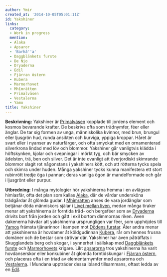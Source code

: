 ```yaml
---
author: Ymir
created_at: '2014-10-05T05:01:11Z'
id: Yakshiner
links:
  category:
  - Work in progress
  mention:
  - Alaka
  - Apsaror
  - 'Barhâ''a'
  - Daggblänkets furste
  - De Nio
  - Dryaderna
  - Edil
  - Fjärran östern
  - Kubera
  - Marmorhovet
  - Mhîmrätten
  - Primalväsen
  - Vestalerna
  - Yamo
title: Yakshiner
---
```


**Beskrivning:** Yakshiner är [Primalväsen] kopplade till jordens element och kosmos bevarande
krafter. De beskrivs ofta som trädnymfer, féer eller änglar. De tar sig formen av unga, människolika
kvinnor, med brun, brungul eller ljusgrön hud, runda ansikten och kurviga, yppiga kroppar. Håret är
svart eller i nyanser av naturfärger, och ofta smyckat med en ornamenterad silverkrona lindad med
löv och blommor. Yakshiner går vanligtvis klädda i höftskynken, kjolar och svepningar i mörkt tyg,
och bär smycken av ädelsten, trä, ben och silver. Det är inte ovanligt att överjordiskt skimrande
blommor slagit rot någonstans i yakshiners kött, och att rötterna tycks spela och skimra under
huden. Många yakshiner tycks kunna manifestera ett stort rubinrött tredje öga i pannan; deras
vanliga ögon är mandelformade och går i ljusgrönt eller purpur.

**Utbredning:** I många mytologier hör yakshinerna hemma i en avlägsen himlasfär, ofta det plan som
kallas [Alaka], där de vårdar undersköna trädgårdar åt glömda gudar. I [Mhîmrätten] anses de vara
jordänglar som betjänar döda människors själar i [Livet mellan liven], medan många tiraker menar att
yakshinerna är forntida träd- och bergsféer som av [Dryaderna] drivits bort från jorden och gått i
exil bortom dimmornas riken. Även dakenerna hävdar att yakshinerna ursprungligen var féer, som
upphöjdes till [Yamos] främsta tjänarinnor i kampen mot [Dödens furstar]. Åter andra menar att
yakshinerna är hovdamer åt köldgudinnan [Kubera], rår om hennes frusna domäner och de bestar som
strövar där. Yakshiner har även påträffats i Skugglandets berg och skogar, i synnerhet i sällskap
med [Daggblänkets furste] och [Marmorhovets] krigare. Likt [apsarorna] tros yakshinerna ha varit
hovdanserskor eller konkubiner åt glömda forntidskungar i [Fjärran östern], och placeras ofta i en
triad av elementarnymfer med apsarorna och [Vestalerna]. I Mundana uppträder dessa ibland
tillsammans, oftast ledda av en [Edil].

  [Primalväsen]: Primalväsen
  [Alaka]: Alaka
  [Mhîmrätten]: Mhîmrätten
  [Livet mellan liven]: Barhâa
  [Dryaderna]: Dryaderna
  [Yamos]: Yamo
  [Dödens furstar]: De_Nio
  [Kubera]: Kubera
  [Daggblänkets furste]: Daggblänkets_furste
  [Marmorhovets]: Marmorhovet
  [apsarorna]: Apsaror
  [Fjärran östern]: Fjärran_östern
  [Vestalerna]: Vestalerna
  [Edil]: Edil